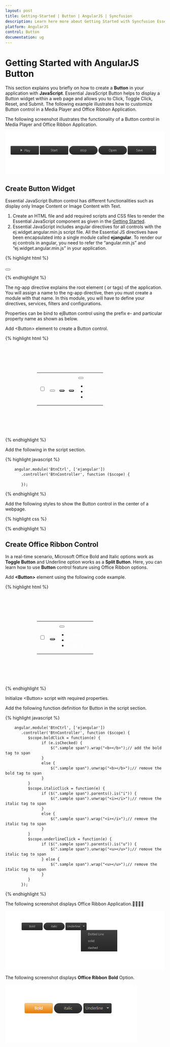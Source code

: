 ```yaml
---
layout: post
title: Getting-Started | Button | AngularJS | Syncfusion
description: Learn here more about Getting Started with Syncfusion Essential AngularJS Button Control, its elements, and more
platform: AngularJS
control: Button
documentation: ug
---
```


# Getting Started with AngularJS Button

This section explains you briefly on how to create a **Button** in your application with **JavaScript**. Essential JavaScript Button helps to display a Button widget within a web page and allows you to Click, Toggle Click, Reset, and Submit. The following example illustrates how to customize Button control in a Media Player and Office Ribbon Application. 

The following screenshot illustrates the functionality of a Button control in Media Player and Office Ribbon Application.

![Getting Started](Getting-Started_images/Getting-Started_img1.png)

## Create Button Widget

Essential JavaScript Button control has different functionalities such as display only Image Content or Image Content with Text.

1. Create an HTML file and add required scripts and CSS files to render the Essential JavaScript component as given in the [Getting Started](https://help.syncfusion.com/js/control-initialization).
2. Essential JavaScript includes angular directives for all controls with the ej.widget.angular.min.js script file. All the Essential JS directives have been encapsulated into a single module called **ejangular**. To render our ej controls in angular, you need to refer the “angular.min.js” and “ej.widget.angular.min.js” in your application.

{% highlight html %}

<!DOCTYPE html>
<html xmlns="http://www.w3.org/1999/xhtml" ng-app="BtnCtrl">
   <head>
      <meta name="viewport" content="width=device-width, initial-scale=1.0" charset="utf-8" />
      <!-- Style sheet for default theme (flat azure) -->
      <link href="http://cdn.syncfusion.com/{{ site.releaseversion }}/js/web/gradient-saffron-dark/ej.web.all.min.css" rel="stylesheet" />
      <!--Scripts-->
      <script src="http://cdn.syncfusion.com/js/assets/external/jquery-1.10.2.min.js"></script>
      <script src="http://cdn.syncfusion.com/{{ site.releaseversion }}/js/web/ej.web.all.min.js"></script>
      <!--Add custom scripts here -->
   </head>
   <body ng-controller="BtnController">
      <!-- Add button element Here -->
      <button id="button1" ej-button e-showroundedcorner="true" e-size="medium" e-text="login"></button>      
   </body>
</html>


{% endhighlight %}

The ng-app directive explains the root element (<html> or <body> tags) of the application. You will assign a name to the ng-app directive, then you must create a module with that name. In this module, you will have to define your directives, services, filters and configurations.

Properties can be bind to ejButton control using the prefix e- and particular property name as shown as below.

Add &lt;Button&gt; element to create a Button control.

{% highlight html %}

<div class="case1">
   <table>
        <tr>
            <td>
                <input type="checkbox" id="play" ej-togglebutton e-showroundedcorner="true" e-size="large" e-contenttype="textandimage" e-defaulttext="Play" e-activetext="Pause" e-defaultprefixicon="e-icon e-play" e-activeprefixicon="e-icon e-pause" />
            </td>
            <td>
                <button id="start" ej-button e-showroundedcorner="true" e-size="large" e-text="Start"></button>
            </td>
            <td>
                <button id="stop" ej-button e-showroundedcorner="true" e-size="large" e-text="stop"></button>
            </td>
            <td>
                <button id="open" ej-button e-showroundedcorner="true" e-size="large" e-text="Open"></button>
            </td>
            <td>
                <button id="save" ej-splitbutton e-size="large" e-showroundedcorner="true" e-targetid="menu1" e-text="Save"></button>                        
                <ul id="menu1">
                    <li><span>Open...</span></li>
                    <li><span>Save</span></li>
                    <li><span>Delete</span></li>
                </ul>
            </td>
        </tr>
   </table>
</div>      

{% endhighlight %}


Add the following in the script section.

{% highlight javascript %}

        angular.module('BtnCtrl', ['ejangular'])
           .controller('BtnController', function ($scope) {
              
           });

{% endhighlight %}


Add the following styles to show the Button control in the center of a webpage.

{% highlight css %}

<style>
    #play, #pause, #stop, #open, #bold, #italic, #underline {
        border-radius: 100px; /* for rounded corners*/
    }

    ul li span {
        color: white;
    }

    .case1 {
        margin: 100px;
    }

    .officeribben {
        margin: 100px;
    }

    .sample {
        margin: 100px;
    }

    .audiodiv {
        margin: 100px;
    }
</style>


{% endhighlight %}


## Create Office Ribbon Control

In a real-time scenario, Microsoft Office Bold and Italic options work as **Toggle Button** and Underline option works as a **Split Button**. Here, you can learn how to use **Button** control feature using Office Ribbon options.

Add **&lt;Button&gt;** element using the following code example.

{% highlight html %}

   <div class="case1">
        <table>
            <tr>
                <td>
                    <input type="checkbox" id="bold" ej-togglebutton e-showroundedcorner="true" e-size="large"e-defaulttext="Bold" e-activetext="bold" e-click="boldClick" />
                </td>
                <td>
                    <button id="italic" ej-button e-showroundedcorner="true" e-size="small" e-text="italic" e-click="italicClick"></button>
                </td>
                <td>
                    <button id="Underline" ej-splitbutton e-size="small" e-showroundedcorner="true" e-text="Underline" e-targetid="menu11" e-click="underlineClick" e-create="spltbtnLoad"></button>                        
                    <ul id="menu11">
                        <li><span>Dotted Line</span></li>
                        <li><span>solid</span></li>
                        <li><span>dashed</span></li>
                    </ul>
                </td>
            </tr>
        </table>
   </div>

{% endhighlight %}



Initialize &lt;Button&gt; script with required properties.

Add the following function definition for Button in the script section.

{% highlight javascript %}

        angular.module('BtnCtrl', ['ejangular'])
           .controller('BtnController', function ($scope) {
              $scope.boldClick = function(e) {
                    if (e.isChecked) {
                        $(".sample span").wrap("<b></b>");// add the bold tag to span
                    }
                    else {
                        $(".sample span").unwrap("<b></b>");// remove the bold tag to span
                    }                  
              }
              $scope.italicClick = function(e) {                  
                    if ($(".sample span").parents().is("i")) {
                        $(".sample span").unwrap("<i></i>");// remove the italic tag to span
                    }
                    else {
                        $(".sample span").wrap("<i></i>");// remove the italic tag to span
                    }
              }
              $scope.underlineClick = function(e) {
                    if ($(".sample span").parents().is("u")) {
                        $(".sample span").unwrap("<u></u>");// remove the italic tag to span
                    } else {
                        $(".sample span").wrap("<u></u>");// remove the italic tag to span
                    }
              }
           });
           
{% endhighlight %}



The following screenshot displays Office Ribbon Application.

![Create Office Ribbon Control](Getting-Started_images/Getting-Started_img3.png) 

The following screenshot displays **Office Ribbon** **Bold** Option.	

![Create Office Ribbon Control](Getting-Started_images/Getting-Started_img4.png)

